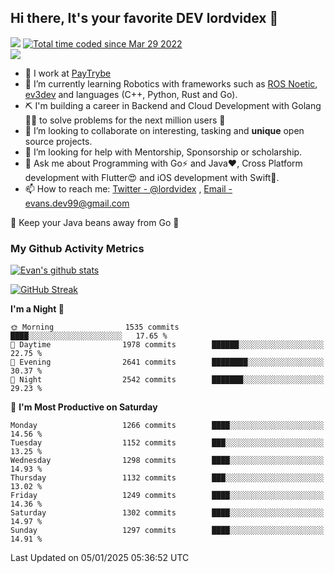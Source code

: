 ## Hi there, It's your favorite DEV lordvidex 👋
<img src="https://komarev.com/ghpvc/?username=lordvidex&label=Views&color=blue&style=plastic" /> <a href="https://wakatime.com/@0e56db35-d16b-410a-acc0-4085055304bf"><img src="https://wakatime.com/badge/user/0e56db35-d16b-410a-acc0-4085055304bf.svg" alt="Total time coded since Mar 29 2022" /></a>  
![](https://github-profile-trophy.vercel.app/?username=lordvidex)
- 🔭 I work at [PayTrybe](https://www.paytrybe.com)
- 🌱 I’m currently learning Robotics with frameworks such as [ROS Noetic](ros.org), [ev3dev](www.ev3dev.org) and languages (C++, Python, Rust and Go).
- ⛏️ I'm building a career in Backend and Cloud Development with Golang 🧙🏼 to solve problems for the next million users 🤌
- 👯 I’m looking to collaborate on interesting, tasking and **unique** open source projects.
- 🤔 I’m looking for help with Mentorship, Sponsorship or scholarship.
- 💬 Ask me about Programming with Go⚡️ and Java❤️, Cross Platform development with Flutter😍 and iOS development with Swift🚀.
- 📫 How to reach me: [Twitter - @lordvidex](https://twitter.com/lordvidex) , [Email - evans.dev99@gmail.com](mailto:evans.dev99@gmail.com?body=Hello%20Evans,)
  
    
🎤 Keep your Java beans away from Go 🌚
  
  
### My Github Activity Metrics
<div>
<!-- <a href="https://github.com/lordvidex">
  <img src="https://github-readme-stats.vercel.app/api/top-langs/?username=lordvidex&theme=light" />
</a>    -->
<!-- [![Top Langs](https://github-readme-stats.vercel.app/api/top-langs/?username=lordvidex)](https://github.com/lordvidex/)  -->
<a href="https://github.com/lordvidex">
 <img src="https://github-readme-stats.vercel.app/api?username=lordvidex&show_icons=true&theme=light&line_height=27" alt="Evan's github stats"/>
</a>
</div>

[![GitHub Streak](https://github-readme-streak-stats.herokuapp.com?user=lordvidex&theme=github-dark&hide_border=true)](https://git.io/streak-stats)

<!--
  <a href="https://github.com/iampawan/FlutterExampleApps">
    <img align="center" src="https://github-readme-stats.vercel.app/api/pin/?username=iampawan&repo=FlutterExampleApps&theme=light" />

  </a>
  <a href="https://github.com/iampawan/VelocityX">
   <img align="center" src="https://github-readme-stats.vercel.app/api/pin/?username=iampawan&repo=VelocityX&theme=light" />
  </a>
-->
<!--START_SECTION:waka-->
**I'm a Night 🦉** 

```text
🌞 Morning                1535 commits        ████░░░░░░░░░░░░░░░░░░░░░   17.65 % 
🌆 Daytime                1978 commits        ██████░░░░░░░░░░░░░░░░░░░   22.75 % 
🌃 Evening                2641 commits        ████████░░░░░░░░░░░░░░░░░   30.37 % 
🌙 Night                  2542 commits        ███████░░░░░░░░░░░░░░░░░░   29.23 % 
```
📅 **I'm Most Productive on Saturday** 

```text
Monday                   1266 commits        ████░░░░░░░░░░░░░░░░░░░░░   14.56 % 
Tuesday                  1152 commits        ███░░░░░░░░░░░░░░░░░░░░░░   13.25 % 
Wednesday                1298 commits        ████░░░░░░░░░░░░░░░░░░░░░   14.93 % 
Thursday                 1132 commits        ███░░░░░░░░░░░░░░░░░░░░░░   13.02 % 
Friday                   1249 commits        ████░░░░░░░░░░░░░░░░░░░░░   14.36 % 
Saturday                 1302 commits        ████░░░░░░░░░░░░░░░░░░░░░   14.97 % 
Sunday                   1297 commits        ████░░░░░░░░░░░░░░░░░░░░░   14.91 % 
```



 Last Updated on 05/01/2025 05:36:52 UTC
<!--END_SECTION:waka-->
